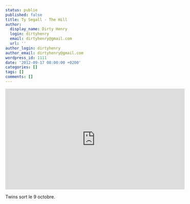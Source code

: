 ```yaml
---
status: publie
published: false
title: Ty Segall - The Hill
author:
  display_name: Dirty Henry
  login: dirtyhenry
  email: dirtyhenry@gmail.com
  url: ''
author_login: dirtyhenry
author_email: dirtyhenry@gmail.com
wordpress_id: 1111
date: '2012-09-17 08:00:00 +0200'
categories: []
tags: []
comments: []
---
```

<iframe width="560" height="315" src="http://www.youtube.com/embed/oQwLneB9qkk" frameborder="0" allowfullscreen></iframe>

Twins sort le 9 octobre.
